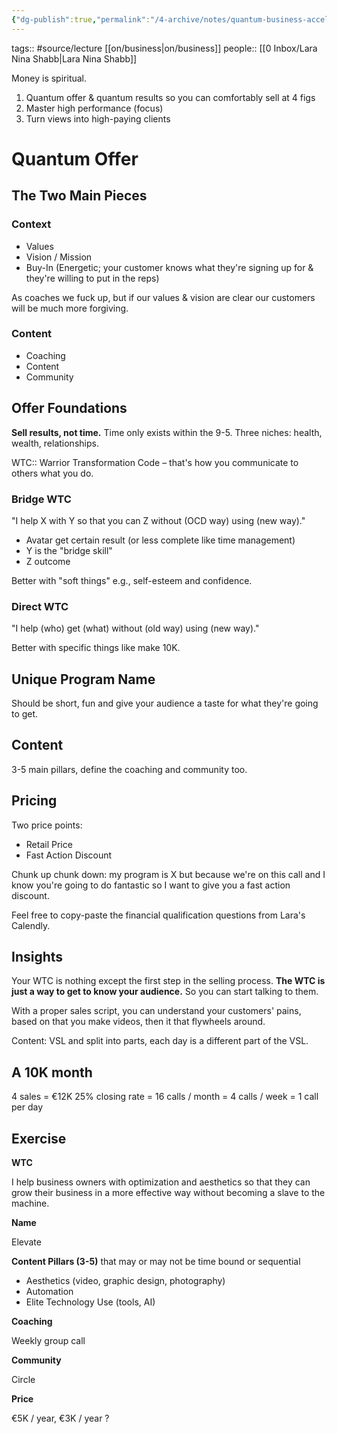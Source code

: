 ```yaml
---
{"dg-publish":true,"permalink":"/4-archive/notes/quantum-business-accelerator-workshop-lara/"}
---
```


tags:: #source/lecture [[on/business\|on/business]]
people:: [[0 Inbox/Lara Nina Shabb\|Lara Nina Shabb]]

Money is spiritual.

1. Quantum offer & quantum results so you can comfortably sell at 4 figs
2. Master high performance (focus)
3. Turn views into high-paying clients

# Quantum Offer
## The Two Main Pieces
### Context
- Values
- Vision / Mission
- Buy-In (Energetic; your customer knows what they're signing up for & they're willing to put in the reps)

As coaches we fuck up, but if our values & vision are clear our customers will be much more forgiving.

### Content
- Coaching
- Content
- Community

## Offer Foundations
**Sell results, not time.**
Time only exists within the 9-5.
Three niches: health, wealth, relationships.

WTC:: Warrior Transformation Code – that's how you communicate to others what you do.

### Bridge WTC
"I help X with Y so that you can Z without (OCD way) using (new way)."

- Avatar get certain result (or less complete like time management)
- Y is the "bridge skill"
- Z outcome

Better with "soft things" e.g., self-esteem and confidence.

### Direct WTC
"I help (who) get (what) without (old way) using (new way)."

Better with specific things like make 10K.

## Unique Program Name
Should be short, fun and give your audience a taste for what they're going to get.

## Content
3-5 main pillars, define the coaching and community too.

## Pricing
Two price points:
- Retail Price
- Fast Action Discount

Chunk up chunk down: my program is X but because we're on this call and I know you're going to do fantastic so I want to give you a fast action discount.

Feel free to copy-paste the financial qualification questions from Lara's Calendly.

## Insights
Your WTC is nothing except the first step in the selling process.
**The WTC is just a way to get to know your audience.** So you can start talking to them.

With a proper sales script, you can understand your customers' pains, based on that you make videos, then it that flywheels around.

Content: VSL and split into parts, each day is a different part of the VSL.

## A 10K month
4 sales = €12K
25% closing rate = 16 calls / month = 4 calls / week = 1 call per day

## Exercise
**WTC**

I help business owners with optimization and aesthetics so that they can grow their business in a more effective way without becoming a slave to the machine.

**Name**

Elevate

**Content Pillars (3-5)** that may or may not be time bound or sequential

- Aesthetics (video, graphic design, photography)
- Automation
- Elite Technology Use (tools, AI)

**Coaching**

Weekly group call

**Community**

Circle

**Price**

€5K / year, €3K / year ?